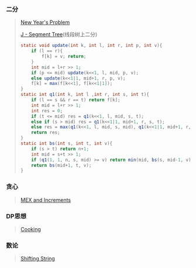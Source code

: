 ### 二分

> [New Year's Problem](https://codeforces.com/contest/1619/problem/D)
>
> [J - Segment Tree](https://atcoder.jp/contests/practice2/tasks/practice2_j)(线段树上二分)
>
> ```java
> static void update(int k, int l, int r, int p, int v){
>     if (l == r){
>         f[k] = v; return;
>     }
>     int mid = l+r >> 1;
>     if (p <= mid) update(k<<1, l, mid, p, v);
>     else update(k<<1|1, mid+1, r, p, v);
>     f[k] = max(f[k<<1], f[k<<1|1]);
> }
> static int q1(int k, int l ,int r, int s, int t){
>     if (l == s && r == t) return f[k];
>     int mid = l+r >> 1;
>     int res = 0;
>     if (t <= mid) res = q1(k<<1, l, mid, s, t);
>     else if (s > mid) res = q1(k<<1|1, mid+1, r, s, t);
>     else res = max(q1(k<<1, l, mid, s, mid), q1(k<<1|1, mid+1, r, mid+1, t));
>     return res;
> }
> static int bs(int s, int t, int v){
>     if (s > t) return n+1;
>     int mid = s+t >> 1;
>     if (q1(1, 1, n, s, mid) >= v) return min(mid, bs(s, mid-1, v));
>     return bs(mid+1, t, v);
> }
> ```
>
> 

### 贪心

> [MEX and Increments](https://codeforces.com/contest/1619/problem/E)
>

### DP思想

> [Cooking](https://atcoder.jp/contests/abc204/tasks/abc204_d)

### 数论

> [Shifting String](https://codeforces.com/contest/1690/problem/F)
>
> 

